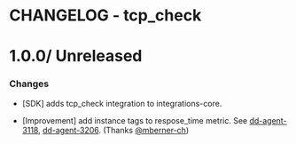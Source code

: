 # CHANGELOG - tcp_check

1.0.0/ Unreleased
==================

### Changes

* [SDK] adds tcp_check integration to integrations-core.

* [Improvement] add instance tags to respose_time metric. See [dd-agent-3118](https://github.com/datadog/dd-agent/issues/3118), [dd-agent-3206](https://github.com/datadog/dd-agent/issues/3206). (Thanks [@mberner-ch][])


[@mberner-ch]: https://github.com/mberner-ch